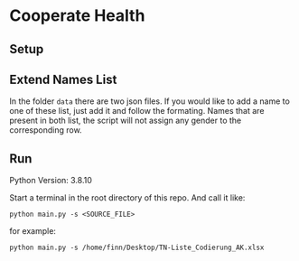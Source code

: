 # Cooperate Health 

## Setup 

## Extend Names List
In the folder `data` there are two json files. If you would like to add a name to one of these list, just add it and follow the formating.
Names that are present in both list, the script will not assign any gender to the corresponding row.  


## Run 
Python Version: 3.8.10

Start a terminal in the root directory of this repo. And call it like: 

`python main.py -s <SOURCE_FILE>`

for example: 

`python main.py -s /home/finn/Desktop/TN-Liste_Codierung_AK.xlsx`